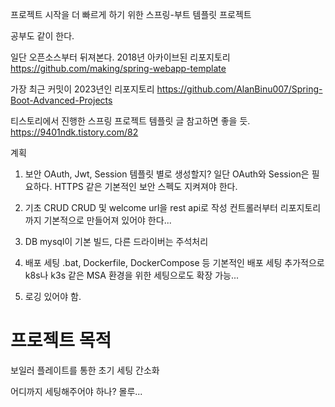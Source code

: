 프로젝트 시작을 더 빠르게 하기 위한 스프링-부트 템플릿 프로젝트

공부도 같이 한다.


일단 오픈소스부터 뒤져본다.
2018년 아카이브된 리포지토리
https://github.com/making/spring-webapp-template

가장 최근 커밋이 2023년인 리포지토리
https://github.com/AlanBinu007/Spring-Boot-Advanced-Projects

티스토리에서 진행한 스프링 프로젝트 템플릿
글 참고하면 좋을 듯.
https://9401ndk.tistory.com/82

계획

1. 보안
OAuth, Jwt, Session 템플릿 별로 생성할지?
일단 OAuth와 Session은 필요하다.
HTTPS 같은 기본적인 보안 스펙도 지켜져야 한다.

2. 기초 CRUD
CRUD 및 welcome url을 rest api로 작성
컨트롤러부터 리포지토리까지 기본적으로 만들어져 있어야 한다...

3. DB
mysql이 기본 빌드, 다른 드라이버는 주석처리

4. 배포 세팅
.bat, Dockerfile, DockerCompose 등 기본적인 배포 세팅
추가적으로 k8s나 k3s 같은 MSA 환경을 위한 세팅으로도 확장 가능...

5. 로깅
있어야 함.


# 프로젝트 목적

보일러 플레이트를 통한 초기 세팅 간소화

어디까지 세팅해주어야 하나?
몰루...


